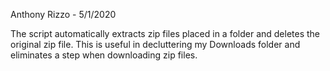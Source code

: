 Anthony Rizzo - 5/1/2020

The script automatically extracts zip files placed in a folder and deletes the original zip file. This is useful in 
decluttering my Downloads folder and eliminates a step when downloading zip files.
